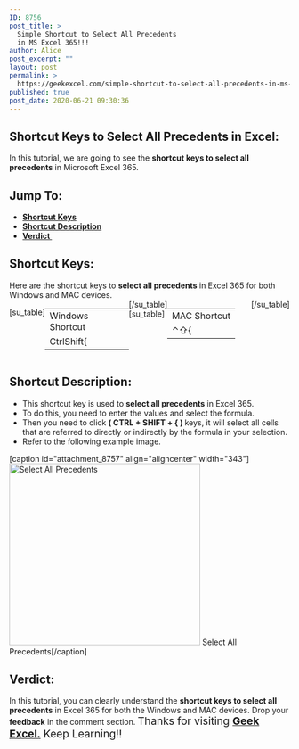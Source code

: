 ```yaml
---
ID: 8756
post_title: >
  Simple Shortcut to Select All Precedents
  in MS Excel 365!!!
author: Alice
post_excerpt: ""
layout: post
permalink: >
  https://geekexcel.com/simple-shortcut-to-select-all-precedents-in-ms-excel-365/
published: true
post_date: 2020-06-21 09:30:36
---
```

<h2>Shortcut Keys to Select All Precedents in Excel:</h2>
In this tutorial, we are going to see the <strong>shortcut keys to select all precedents</strong> in Microsoft Excel 365.
<h2>Jump To:</h2>
<ul>
 	<li><strong><a href="#1">Shortcut Keys</a></strong></li>
 	<li><strong><a href="#2">Shortcut Description</a></strong></li>
 	<li><strong><a href="#3">Verdict </a></strong></li>
</ul>
<h2 id="1">Shortcut Keys:</h2>
Here are the shortcut keys to <strong>select all precedents</strong> in Excel 365 for both Windows and MAC devices.
<div style="display: flex;">

[su_table]
<table>
<tbody>
<tr>
<td>Windows Shortcut</td>
</tr>
<tr>
<td style="display: flex;"><span class="key-flex"><span class="win-key" style="width: 120px;"><span class="custom-span-key">Ctrl</span></span></span><span class="key-flex"><span class="win-key" style="width: 120px;"><span class="custom-span-key">Shift</span></span></span><span class="key-flex"><span class="win-key"><span class="custom-span-key">{</span></span></span></td>
</tr>
</tbody>
</table>
[/su_table]
[su_table]
<table style="float: right;">
<tbody>
<tr>
<td>MAC Shortcut</td>
</tr>
<tr>
<td style="display: flex;"><span class="key-flex"><span class="mac-key"><span class="custom-span-key">⌃</span></span></span><span class="key-flex"><span class="mac-key"><span class="custom-span-key">⇧</span></span></span><span class="key-flex"><span class="mac-key"><span class="custom-span-key">{</span></span></span></td>
</tr>
</tbody>
</table>
[/su_table]

</div>
<h2 id="2">Shortcut Description:</h2>
<ul>
 	<li>This shortcut key is used to <strong>select all precedents</strong> in Excel 365.</li>
 	<li>To do this, you need to enter the values and select the formula.</li>
 	<li>Then you need to click <strong>( CTRL + SHIFT + { ) </strong>keys, it will select all cells that are referred to directly or indirectly by the formula in your selection.</li>
 	<li>Refer to the following example image.</li>
</ul>
[caption id="attachment_8757" align="aligncenter" width="343"]<img class="size-full wp-image-8757" src="https://geekexcel.com/wp-content/uploads/2020/06/ezgif.com-optimize-3-1.gif" alt="Select All Precedents" width="343" height="326" /> Select All Precedents[/caption]
<h2 id="3">Verdict:</h2>
In this tutorial, you can clearly understand the <strong>shortcut keys to select all precedents</strong> in Excel 365 for both the Windows and MAC devices. Drop your <strong>feedback</strong> in the comment section. <span style="font-size: 19px;">Thanks for visiting <strong><a href="https://geekexcel.com/">Geek Excel.</a></strong> Keep Learning!!</span>